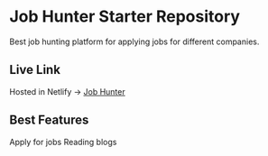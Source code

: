 # Job Hunter Starter Repository

 Best job hunting platform for applying jobs for different companies.

## Live Link
Hosted in Netlify -> [Job Hunter](https://herogadget.netlify.app/)

## Best Features
Apply for jobs 
Reading blogs